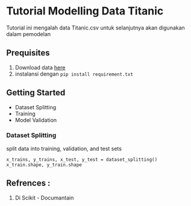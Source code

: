# Tutorial Modelling Data Titanic
Tutorial ini mengalah data Titanic.csv untuk selanjutnya akan digunakan dalam pemodelan

## Prequisites

1. Download data [here](https://www.kaggle.com/c/titanic/data)
2. instalansi dengan `pip install requirement.txt`

## Getting Started
- Dataset Splitting
- Training
- Model Validation
  
### Dataset Splitting
split data into training, validation, and test sets
```code
x_trains, y_trains, x_test, y_test = dataset_splitting()
x_train.shape, y_train.shape
```

## Refrences :
1. Di Scikit - Documantain
